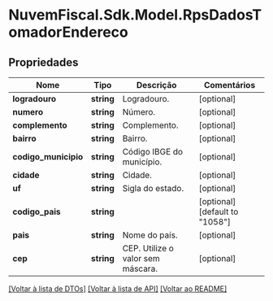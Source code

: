 # NuvemFiscal.Sdk.Model.RpsDadosTomadorEndereco

## Propriedades

Nome | Tipo | Descrição | Comentários
------------ | ------------- | ------------- | -------------
**logradouro** | **string** | Logradouro. | [optional] 
**numero** | **string** | Número. | [optional] 
**complemento** | **string** | Complemento. | [optional] 
**bairro** | **string** | Bairro. | [optional] 
**codigo_municipio** | **string** | Código IBGE do município. | [optional] 
**cidade** | **string** | Cidade. | [optional] 
**uf** | **string** | Sigla do estado. | [optional] 
**codigo_pais** | **string** |  | [optional] [default to "1058"]
**pais** | **string** | Nome do país. | [optional] 
**cep** | **string** | CEP.  Utilize o valor sem máscara. | [optional] 

[[Voltar à lista de DTOs]](../README.md#documentation-for-models) [[Voltar à lista de API]](../README.md#documentation-for-api-endpoints) [[Voltar ao README]](../README.md)

